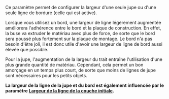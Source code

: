 Ce paramètre permet de configurer la largeur d'une seule jupe ou d'une seule ligne de bordure (celle qui est active).

Lorsque vous utilisez un bord, une largeur de ligne légèrement augmentée améliorera l'adhérence entre le bord et la plaque de construction. En effet, la buse va extruder le matériau avec plus de force, de sorte que le bord sera poussé plus fortement sur la plaque de montage. Le bord n'a pas besoin d'être joli, il est donc utile d'avoir une largeur de ligne de bord aussi élevée que possible.

Pour la jupe, l'augmentation de la largeur du trait entraîne l'utilisation d'une plus grande quantité de matériau. Cependant, cela permet un bon amorçage en un temps plus court, de sorte que moins de lignes de jupe sont nécessaires pour les petits objets.

**La largeur de la ligne de la jupe et du bord est également influencée par le paramètre [Largeur de la ligne de la couche initiale](initial_layer_line_width_factor.md).**
